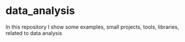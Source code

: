 # data_analysis

In this repository I show some examples, small projects, tools, libraries, related to data analysis 
